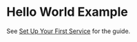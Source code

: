# Hello World Example

See [Set Up Your First Service](https://docs.cloudify.co/latest/trial_getting_started/examples/first_service/) for the guide.